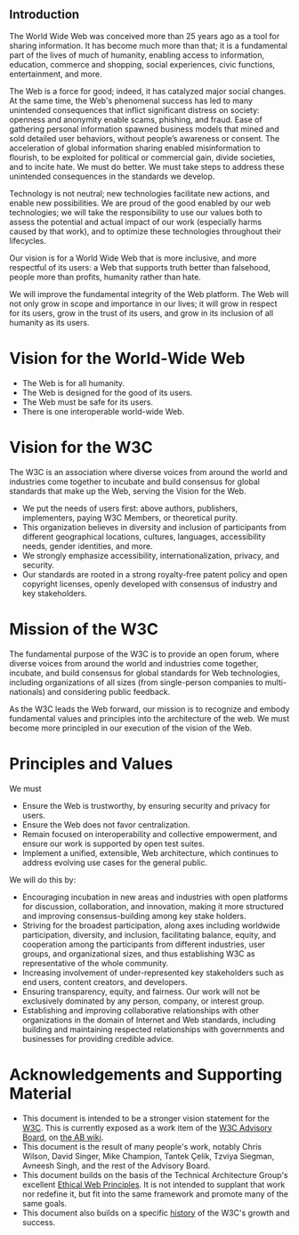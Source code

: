 ## Introduction
The World Wide Web was conceived more than 25 years ago 
as a tool for sharing information. 
It has become much more than that; 
it is a fundamental part of the lives of much of humanity, 
enabling access to information, education, 
commerce and shopping, social experiences, 
civic functions, entertainment, and more. 

The Web is a force for good; 
indeed, it has catalyzed major social changes. 
At the same time, the Web's phenomenal success 
has led to many unintended consequences 
that inflict significant distress on society: 
openness and anonymity enable scams, phishing, and fraud. 
Ease of gathering personal information spawned business models 
that mined and sold detailed user behaviors, 
without people’s awareness or consent. 
The acceleration of global information sharing 
enabled misinformation to flourish, 
to be exploited for political or commercial gain, 
divide societies,
and to incite hate. 
We must do better. 
We must take steps to address these unintended consequences 
in the standards we develop.

Technology is not neutral; 
new technologies facilitate new actions, and enable new possibilities. 
We are proud of the good enabled by our web technologies; 
we will take the responsibility to use our values 
both to assess the potential and actual impact of our work 
(especially harms caused by that work), 
and to optimize these technologies throughout their lifecycles.

Our vision is for a World Wide Web that is more inclusive, 
and more respectful of its users: 
a Web that supports truth better than falsehood, 
people more than profits,
humanity rather than hate.

We will improve the fundamental integrity of the Web platform. 
The Web will not only grow in scope and importance in our lives; 
it will grow in respect for its users, 
grow in the trust of its users, 
and grow in its inclusion of all humanity as its users.

# Vision for the World-Wide Web

* The Web is for all humanity.
* The Web is designed for the good of its users.
* The Web must be safe for its users.
* There is one interoperable world-wide Web.

# Vision for the W3C

The W3C is an association where diverse voices 
from around the world and industries come together 
to incubate and build consensus 
for global standards that make up the Web, 
serving the Vision for the Web.

* We put the needs of users first: 
above authors, publishers, implementers, 
paying W3C Members, or theoretical purity.
* This organization believes in diversity
and inclusion of participants from different
geographical locations, 
cultures,
languages,
accessibility needs, 
gender identities,
and more. 
* We strongly emphasize accessibility, 
internationalization, 
privacy,
and security.
* Our standards are rooted in a strong royalty-free patent policy 
and open copyright licenses, 
openly developed with consensus of industry and key stakeholders.

# Mission of the W3C
The fundamental purpose of the W3C is to provide an open forum, 
where diverse voices from around the world and industries come together, 
incubate, and build consensus for global standards for Web technologies, 
including organizations of all sizes 
(from single-person companies to multi-nationals) 
and considering public feedback.

As the W3C leads the Web forward, 
our mission is to recognize and embody fundamental values and principles 
into the architecture of the web. 
We must become more principled in our execution of the vision of the Web.

# Principles and Values

We must
* Ensure the Web is trustworthy, 
by ensuring security and privacy for users. 
* Ensure the Web does not favor centralization.
* Remain focused on interoperability and collective empowerment, 
and ensure our work is supported by open test suites.
* Implement a unified, extensible, Web architecture, 
which continues to address evolving use cases for the general public.

We will do this by:
* Encouraging incubation in new areas and industries 
with open platforms for discussion, collaboration, and innovation, 
making it more structured 
and improving consensus-building among key stake holders.
* Striving for the broadest participation, 
along axes including worldwide participation, diversity, and inclusion, 
facilitating balance, equity, and cooperation 
among the participants from different industries, 
user groups, and organizational sizes, 
and thus establishing W3C as representative of the whole community.
* Increasing involvement of under-represented key stakeholders 
such as end users, content creators, and developers.
* Ensuring transparency, equity, and fairness. 
Our work will not be exclusively dominated 
by any person, company, or interest group.
* Establishing and improving collaborative relationships 
with other organizations in the domain of Internet and Web standards, 
including building and maintaining respected relationships 
with governments and businesses for providing credible advice.

# Acknowledgements and Supporting Material

* This document is intended to be a stronger vision statement for the [W3C](https://w3.org/). 
This is currently exposed as a work item of the [W3C Advisory Board](https://www.w3.org/2002/ab/), 
on [the AB wiki](https://www.w3.org/wiki/AB/2021_Priorities#Vision). 
* This document is the result of many people's work, 
notably Chris Wilson, David Singer, Mike Champion, Tantek Çelik, 
Tzviya Siegman, Avneesh Singh, and the rest of the Advisory Board.
* This document builds on the basis of the Technical Architecture Group's 
excellent [Ethical Web Principles](https://www.w3.org/2001/tag/doc/ethical-web-principles/). 
It is not intended to supplant that work nor redefine it, 
but fit into the same framework and promote many of the same goals.
* This document also builds on a specific [history](History.md) of the W3C's growth and success.
